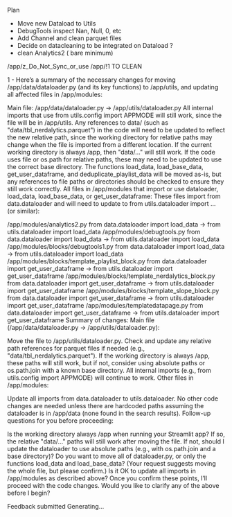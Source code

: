 Plan


- Move new Dataload to Utils
- DebugTools inspect Nan, Null, 0, etc
- Add Channel and clean parquet files
- Decide on datacleaning to be integrated on Dataload ?
- clean Analytics2 ( bare minimum)



/app/z_Do_Not_Sync_or_use
/app/!1 TO CLEAN




1 - Here’s a summary of the necessary changes for moving /app/data/dataloader.py (and its key functions) to /app/utils, and updating all affected files in /app/modules:

Main file: /app/data/dataloader.py → /app/utils/dataloader.py
All internal imports that use from utils.config import APPMODE will still work, since the file will be in /app/utils.
Any references to data/ (such as "data/tbl_nerdalytics.parquet") in the code will need to be updated to reflect the new relative path, since the working directory for relative paths may change when the file is imported from a different location. If the current working directory is always /app, then "data/..." will still work. If the code uses file or os.path for relative paths, these may need to be updated to use the correct base directory.
The functions load_data, load_base_data, get_user_dataframe, and deduplicate_playlist_data will be moved as-is, but any references to file paths or directories should be checked to ensure they still work correctly.
All files in /app/modules that import or use dataloader, load_data, load_base_data, or get_user_dataframe:
These files import from data.dataloader and will need to update to from utils.dataloader import ... (or similar):

/app/modules/analytics2.py
from data.dataloader import load_data → from utils.dataloader import load_data
/app/modules/debugtools.py
from data.dataloader import load_data → from utils.dataloader import load_data
/app/modules/blocks/debugtools1.py
from data.dataloader import load_data → from utils.dataloader import load_data
/app/modules/blocks/template_playlist_block.py
from data.dataloader import get_user_dataframe → from utils.dataloader import get_user_dataframe
/app/modules/blocks/template_nerdalytics_block.py
from data.dataloader import get_user_dataframe → from utils.dataloader import get_user_dataframe
/app/modules/blocks/template_slope_block.py
from data.dataloader import get_user_dataframe → from utils.dataloader import get_user_dataframe
/app/modules/templatedatapage.py
from data.dataloader import get_user_dataframe → from utils.dataloader import get_user_dataframe
Summary of changes:
Main file (/app/data/dataloader.py → /app/utils/dataloader.py):

Move the file to /app/utils/dataloader.py.
Check and update any relative path references for parquet files if needed (e.g., "data/tbl_nerdalytics.parquet"). If the working directory is always /app, these paths will still work, but if not, consider using absolute paths or os.path.join with a known base directory.
All internal imports (e.g., from utils.config import APPMODE) will continue to work.
Other files in /app/modules:

Update all imports from data.dataloader to utils.dataloader.
No other code changes are needed unless there are hardcoded paths assuming the dataloader is in /app/data (none found in the search results).
Follow-up questions for you before proceeding:

Is the working directory always /app when running your Streamlit app? If so, the relative "data/..." paths will still work after moving the file. If not, should I update the dataloader to use absolute paths (e.g., with os.path.join and a base directory)?
Do you want to move all of dataloader.py, or only the functions load_data and load_base_data? (Your request suggests moving the whole file, but please confirm.)
Is it OK to update all imports in /app/modules as described above?
Once you confirm these points, I’ll proceed with the code changes. Would you like to clarify any of the above before I begin?

Feedback submitted
Generating...


